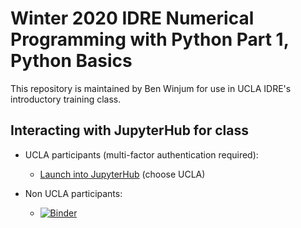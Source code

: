# Winter 2020 IDRE Numerical Programming with Python Part 1, Python Basics

This repository is maintained by Ben Winjum for use in UCLA IDRE's introductory training class.

## Interacting with JupyterHub for class

* UCLA participants (multi-factor authentication required):

  * <a href="https://jupyter.idre.ucla.edu/hub/user-redirect/git-pull?repo=https%3A%2F%2Fgithub.com%2Fbenjum%2Fidre-fall2020-jupyter-adv-topics&urlpath=tree%2Fidre-fall2020-jupyter-adv-topics%2F&branch=main">Launch into JupyterHub</a> (choose UCLA)

* Non UCLA participants:
  * [![Binder](https://mybinder.org/badge_logo.svg)](https://mybinder.org/v2/gh/benjum/idre-fall2020-jupyter-adv-topics/HEAD) 

